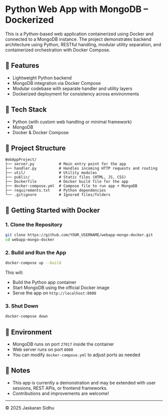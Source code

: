 
# Python Web App with MongoDB – Dockerized

This is a Python-based web application containerized using Docker and connected to a MongoDB instance. The project demonstrates backend architecture using Python, RESTful handling, modular utility separation, and containerized orchestration with Docker Compose.

## 🚀 Features

- Lightweight Python backend
- MongoDB integration via Docker Compose
- Modular codebase with separate handler and utility layers
- Dockerized deployment for consistency across environments

## 🧰 Tech Stack

- Python (with custom web handling or minimal framework)
- MongoDB
- Docker & Docker Compose

## 📁 Project Structure

```
WebAppProject/
├── server.py           # Main entry point for the app
├── handler.py          # Handles incoming HTTP requests and routing
├── util/               # Utility modules
├── public/             # Static files (HTML, JS, CSS)
├── Dockerfile          # Docker build file for the app
├── docker-compose.yml  # Compose file to run app + MongoDB
├── requirements.txt    # Python dependencies
└── .gitignore          # Ignored files/folders
```

## 🐳 Getting Started with Docker

### 1. Clone the Repository

```bash
git clone https://github.com/YOUR_USERNAME/webapp-mongo-docker.git
cd webapp-mongo-docker
```

### 2. Build and Run the App

```bash
docker-compose up --build
```

This will:
- Build the Python app container
- Start MongoDB using the official Docker image
- Serve the app on `http://localhost:8080`

### 3. Shut Down

```bash
docker-compose down
```

## 🔧 Environment

- MongoDB runs on port `27017` inside the container
- Web server runs on port `8080`
- You can modify `docker-compose.yml` to adjust ports as needed

## 📌 Notes

- This app is currently a demonstration and may be extended with user sessions, REST APIs, or frontend frameworks.
- Contributions and improvements are welcome!

---

© 2025 Jaskaran Sidhu
